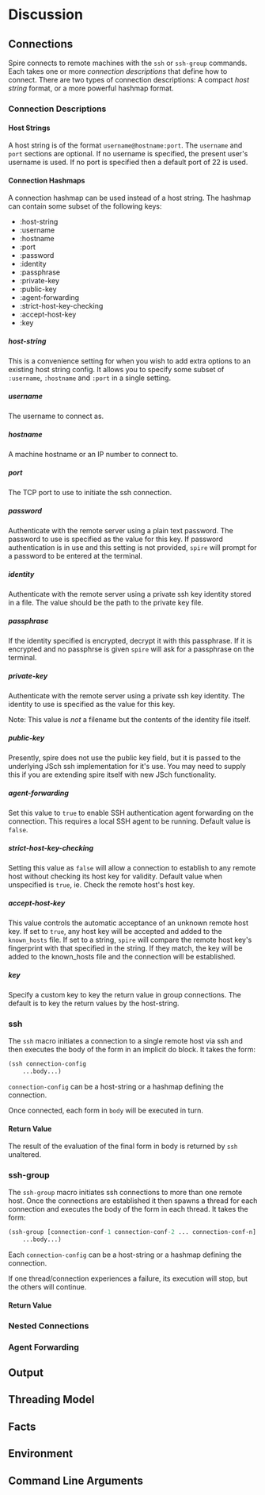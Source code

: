 # Discussion

## Connections

Spire connects to remote machines with the `ssh` or `ssh-group` commands. Each takes one or more _connection descriptions_ that define how to connect. There are two types of connection descriptions: A compact _host string_ format, or a more powerful hashmap format.

### Connection Descriptions

#### Host Strings

A host string is of the format `username@hostname:port`. The `username` and `port` sections are optional. If no username is specified, the present user's username is used. If no port is specified then a default port of 22 is used.

#### Connection Hashmaps

A connection hashmap can be used instead of a host string. The hashmap can contain some subset of the following keys:

* :host-string
* :username
* :hostname
* :port
* :password
* :identity
* :passphrase
* :private-key
* :public-key
* :agent-forwarding
* :strict-host-key-checking
* :accept-host-key
* :key

##### host-string

This is a convenience setting for when you wish to add extra options to an existing host string config. It allows you to specify some subset of `:username`, `:hostname` and `:port` in a single setting.

##### username

The username to connect as.

##### hostname

A machine hostname or an IP number to connect to.

##### port

The TCP port to use to initiate the ssh connection.

##### password

Authenticate with the remote server using a plain text password. The password to use is specified as the value for this key. If password authentication is in use and this setting is not provided, `spire` will prompt for a password to be entered at the terminal.

##### identity

Authenticate with the remote server using a private ssh key identity stored in a file. The value should be the path to the private key file.

##### passphrase

If the identity specified is encrypted, decrypt it with this passphrase. If it is encrypted and no passphrse is given `spire` will ask for a passphrase on the terminal.

##### private-key

Authenticate with the remote server using a private ssh key identity. The identity to use is specified as the value for this key.

Note: This value is *not* a filename but the contents of the identity file itself.

##### public-key

Presently, spire does not use the public key field, but it is passed to the underlying JSch ssh implementation for it's use. You may need to supply this if you are extending spire itself with new JSch functionality.

##### agent-forwarding

Set this value to `true` to enable SSH authentication agent forwarding on the connection. This requires a local SSH agent to be running. Default value is `false`.

##### strict-host-key-checking

Setting this value as `false` will allow a connection to establish to any remote host without checking its host key for validity. Default value when unspecified is `true`, ie. Check the remote host's host key.

##### accept-host-key

This value controls the automatic acceptance of an unknown remote host key. If set to `true`, any host key will be accepted and added to the `known_hosts` file. If set to a string, `spire` will compare the remote host key's fingerprint with that specified in the string. If they match, the key will be added to the known_hosts file and the connection will be established.

##### key

Specify a custom key to key the return value in group connections. The default is to key the return values by the host-string.

### ssh

The `ssh` macro initiates a connection to a single remote host via ssh and then executes the body of the form in an implicit do block. It takes the form:

```clojure
(ssh connection-config
    ...body...)
```

`connection-config` can be a host-string or a hashmap defining the connection.

Once connected, each form in `body` will be executed in turn.

#### Return Value

The result of the evaluation of the final form in body is returned by `ssh` unaltered.

### ssh-group

The `ssh-group` macro initiates ssh connections to more than one remote host. Once the connections are established it then spawns a thread for each connection and executes the body of the form in each thread. It takes the form:

```clojure
(ssh-group [connection-conf-1 connection-conf-2 ... connection-conf-n]
    ...body...)
```

Each `connection-config` can be a host-string or a hashmap defining the connection.

If one thread/connection experiences a failure, its execution will stop, but the others will continue.

#### Return Value



### Nested Connections

### Agent Forwarding

## Output

## Threading Model

## Facts

## Environment

## Command Line Arguments
